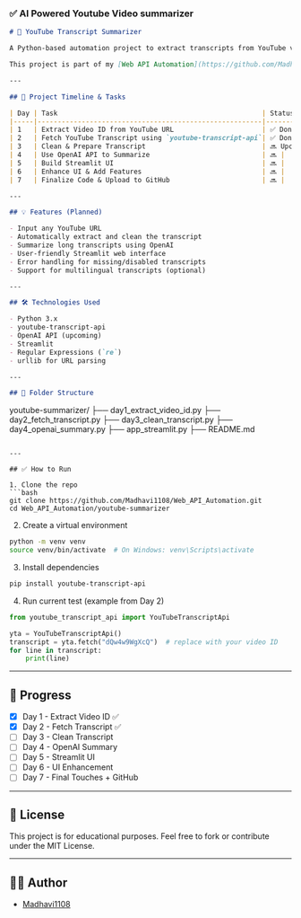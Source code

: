 ### ✅ AI Powered Youtube Video summarizer

```markdown
# 🎥 YouTube Transcript Summarizer

A Python-based automation project to extract transcripts from YouTube videos and summarize them using OpenAI’s language models. Built with a clean modular design and an interactive Streamlit UI.

This project is part of my [Web API Automation](https://github.com/Madhavi1108/Web_API_Automation) collection.

---

## 🚀 Project Timeline & Tasks

| Day | Task                                                   | Status |
|-----|--------------------------------------------------------|--------|
| 1   | Extract Video ID from YouTube URL                      | ✅ Done |
| 2   | Fetch YouTube Transcript using `youtube-transcript-api`| ✅ Done |
| 3   | Clean & Prepare Transcript                             | 🔜 Upcoming |
| 4   | Use OpenAI API to Summarize                            | 🔜 |
| 5   | Build Streamlit UI                                     | 🔜 |
| 6   | Enhance UI & Add Features                              | 🔜 |
| 7   | Finalize Code & Upload to GitHub                       | 🔜 |

---

## 💡 Features (Planned)

- Input any YouTube URL  
- Automatically extract and clean the transcript  
- Summarize long transcripts using OpenAI  
- User-friendly Streamlit web interface  
- Error handling for missing/disabled transcripts  
- Support for multilingual transcripts (optional)

---

## 🛠️ Technologies Used

- Python 3.x
- youtube-transcript-api
- OpenAI API (upcoming)
- Streamlit
- Regular Expressions (`re`)
- urllib for URL parsing

---

## 📂 Folder Structure

```

youtube-summarizer/
├── day1\_extract\_video\_id.py
├── day2\_fetch\_transcript.py
├── day3\_clean\_transcript.py
├── day4\_openai\_summary.py
├── app\_streamlit.py
├── README.md

````

---

## ✅ How to Run

1. Clone the repo
```bash
git clone https://github.com/Madhavi1108/Web_API_Automation.git
cd Web_API_Automation/youtube-summarizer
````

2. Create a virtual environment

```bash
python -m venv venv
source venv/bin/activate  # On Windows: venv\Scripts\activate
```

3. Install dependencies

```bash
pip install youtube-transcript-api
```

4. Run current test (example from Day 2)

```python
from youtube_transcript_api import YouTubeTranscriptApi

yta = YouTubeTranscriptApi()
transcript = yta.fetch("dQw4w9WgXcQ")  # replace with your video ID
for line in transcript:
    print(line)
```

---

## 🎯 Progress

* [x] Day 1 - Extract Video ID ✅
* [x] Day 2 - Fetch Transcript ✅
* [ ] Day 3 - Clean Transcript
* [ ] Day 4 - OpenAI Summary
* [ ] Day 5 - Streamlit UI
* [ ] Day 6 - UI Enhancement
* [ ] Day 7 - Final Touches + GitHub

---

## 📃 License

This project is for educational purposes.
Feel free to fork or contribute under the MIT License.

---

## 🙋‍♀️ Author

* [Madhavi1108](https://github.com/Madhavi1108)

````